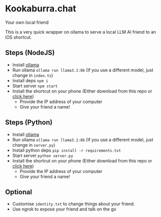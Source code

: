 # Kookaburra.chat
Your own local friend

This is a very quick wrapper on ollama to serve a local LLM AI friend to an iOS shortcut.

## Steps (NodeJS)

 * Install [ollama](https://ollama.com/)
 * Run ollama `ollama run llama3.1:8b` (If you use a different model, just change in `index.ts`)
 * Install deps `npm i`
 * Start server `npm start`
 * Install the shortcut on your phone (Either download from this repo or [click here](https://www.icloud.com/shortcuts/6eb3089ced854f33b850ab1389cf173d))
    * Provide the IP address of your computer
    * Give your friend a name!

## Steps (Python)

 * Install [ollama](https://ollama.com/)
 * Run ollama `ollama run llama3.1:8b` (If you use a different model, just change in `server.py`)
 * Install python deps `pip install -r requirements.txt`
 * Start server `python server.py`
 * Install the shortcut on your phone (Either download from this repo or [click here](https://www.icloud.com/shortcuts/6eb3089ced854f33b850ab1389cf173d))
    * Provide the IP address of your computer
    * Give your friend a name!

## Optional

 * Customise `identity.txt` to change things about your friend.
 * Use ngrok to expose your friend and talk on the go